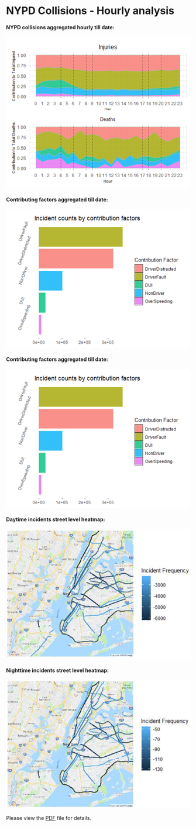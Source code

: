 # NYPD Collisions - Hourly analysis
#### NYPD collisions aggregated hourly till date:

![](nypd_hourly.png) 

#### Contributing factors aggregated till date:

![](frequency_histogram.png) 

#### Contributing factors aggregated till date:

![](frequency_histogram.png) 

#### Daytime incidents street level heatmap:

![](Daytime.png) 

#### Nighttime incidents street level heatmap:

![](Nightime.png) 

Please view the [PDF](https://github.com/Sharma-Tu/Visualizing-road-accidents-in-NYC/blob/master/NYPD_collisions.pdf) file for details.
